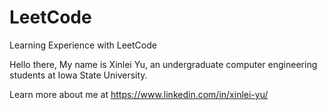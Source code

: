 # LeetCode
Learning Experience with LeetCode

Hello there,
My name is Xinlei Yu, an undergraduate computer engineering students at Iowa State University. 

Learn more about me at https://www.linkedin.com/in/xinlei-yu/
